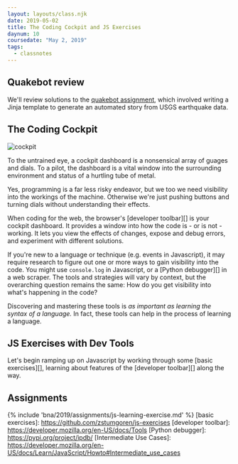 ```yaml
---
layout: layouts/class.njk
date: 2019-05-02
title: The Coding Cockpit and JS Exercises
daynum: 10
coursedate: "May 2, 2019"
tags:
  - classnotes
---
```


## Quakebot review

We'll review solutions to the [quakebot assignment](https://github.com/zstumgoren/quakebot-exercise), which involved writing a Jinja template to generate an automated story from USGS earthquake data.

## The Coding Cockpit

![cockpit](/static/img/nasa-cockpit.jpg)

To the untrained eye, a cockpit dashboard is a nonsensical array of guages and dials. To a pilot, the dashboard is a vital window into the surrounding environment and status of a hurtling tube of metal.

Yes, programming is a far less risky endeavor, but we too we need visibility into the workings of the machine. Otherwise we're just pushing buttons and turning dials without understanding their effects.

When coding for the web, the browser's [developer toolbar][] is your cockpit dashboard. It provides a window into how the code is - or is not - working. It lets you view the effects of changes, expose and debug errors, and experiment with different solutions.

If you're new to a language or technique (e.g. events in Javascript), it may require research to figure out one or more ways to gain visibility into the code. You might use `console.log` in Javascript, or a [Python debugger][] in a web scraper. The tools and strategies will vary by context, but the overarching question remains the same: How do you get visibility into what's happening in the code? 

Discovering and mastering these tools is *as important as learning the syntax of a language.* In fact, these tools can help in the process of learning a language.

## JS Exercises with Dev Tools

Let's begin ramping up on Javascript by working through some [basic exercises][], learning about features of the [developer toolbar][] along the way.

## Assignments

{% include 'bna/2019/assignments/js-learning-exercise.md' %}
[basic exercises]: https://github.com/zstumgoren/js-exercises
[developer toolbar]: https://developer.mozilla.org/en-US/docs/Tools
[Python debugger]: https://pypi.org/project/ipdb/
[Intermediate Use Cases]: https://developer.mozilla.org/en-US/docs/Learn/JavaScript/Howto#Intermediate_use_cases

